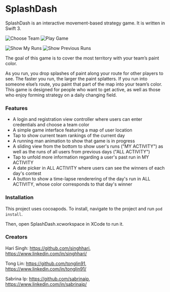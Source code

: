 # SplashDash

SplashDash is an interactive movement-based strategy game. It is written in Swift 3.

![](https://github.com/C4Q/SplashDash/blob/master/gif/chooseTeam.gif "Choose Team") ![](https://github.com/C4Q/SplashDash/blob/master/gif/playGame.gif "Play Game")

![](https://github.com/C4Q/SplashDash/blob/master/gif/showMyRuns.gif "Show My Runs") ![](https://github.com/C4Q/SplashDash/blob/master/gif/renderAllRuns.gif "Show Previous Runs")

The goal of this game is to cover the most territory with your team’s paint color.

As you run, you drop splashes of paint along your route for other players to see. The faster you run, the larger the paint splatters. If you run into someone else’s route, you paint that part of the map into your team’s color.  This game is designed for people who want to get active, as well as those who enjoy forming strategy on a daily changing field.

### Features
- A login and registration view controller where users can enter credentials and choose a team color
- A simple game interface featuring a map of user location
- Tap to show current team rankings of the current day
- A running man animation to show that game is in progress
- A sliding view from the bottom to show user's runs ("MY ACTIVITY") as well as the runs of all users from previous days ("ALL ACTIVITY")
- Tap to unfold more information regarding a user's past run in MY ACTIVITY
- A date picker in ALL ACTIVITY where users can see the winners of each day's contest
- A button to show a time-lapse renderering of the day's run in ALL ACTIVITY, whose color corresponds to that day's winner

### Installation

This project uses cocoapods. To install, navigate to the project and run
```pod install```.

Then, open SplashDash.xcworkspace in XCode to run it.


### Creators

Hari Singh: https://github.com/singhhari, https://www.linkedin.com/in/singhhari/

Tong Lin: https://github.com/tonglin91, https://www.linkedin.com/in/tonglin91/

Sabrina Ip: https://github.com/sabrinaip, https://www.linkedin.com/in/sabrinaip/

